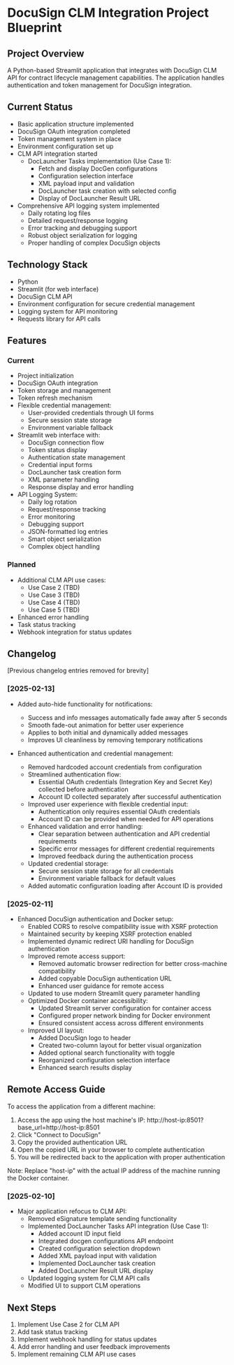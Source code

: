 # DocuSign CLM Integration Project Blueprint

## Project Overview
A Python-based Streamlit application that integrates with DocuSign CLM API for contract lifecycle management capabilities. The application handles authentication and token management for DocuSign integration.

## Current Status
- Basic application structure implemented
- DocuSign OAuth integration completed
- Token management system in place
- Environment configuration set up
- CLM API integration started
  - DocLauncher Tasks implementation (Use Case 1):
    - Fetch and display DocGen configurations
    - Configuration selection interface
    - XML payload input and validation
    - DocLauncher task creation with selected config
    - Display of DocLauncher Result URL
- Comprehensive API logging system implemented
  - Daily rotating log files
  - Detailed request/response logging
  - Error tracking and debugging support
  - Robust object serialization for logging
  - Proper handling of complex DocuSign objects

## Technology Stack
- Python
- Streamlit (for web interface)
- DocuSign CLM API
- Environment configuration for secure credential management
- Logging system for API monitoring
- Requests library for API calls

## Features
### Current
- Project initialization
- DocuSign OAuth integration
- Token storage and management
- Token refresh mechanism
- Flexible credential management:
  - User-provided credentials through UI forms
  - Secure session state storage
  - Environment variable fallback
- Streamlit web interface with:
  - DocuSign connection flow
  - Token status display
  - Authentication state management
  - Credential input forms
  - DocLauncher task creation form
  - XML parameter handling
  - Response display and error handling
- API Logging System:
  - Daily log rotation
  - Request/response tracking
  - Error monitoring
  - Debugging support
  - JSON-formatted log entries
  - Smart object serialization
  - Complex object handling

### Planned
- Additional CLM API use cases:
  - Use Case 2 (TBD)
  - Use Case 3 (TBD)
  - Use Case 4 (TBD)
  - Use Case 5 (TBD)
- Enhanced error handling
- Task status tracking
- Webhook integration for status updates

## Changelog
[Previous changelog entries removed for brevity]

### [2025-02-13]
- Added auto-hide functionality for notifications:
  - Success and info messages automatically fade away after 5 seconds
  - Smooth fade-out animation for better user experience
  - Applies to both initial and dynamically added messages
  - Improves UI cleanliness by removing temporary notifications

- Enhanced authentication and credential management:
  - Removed hardcoded account credentials from configuration
  - Streamlined authentication flow:
    - Essential OAuth credentials (Integration Key and Secret Key) collected before authentication
    - Account ID collected separately after successful authentication
  - Improved user experience with flexible credential input:
    - Authentication only requires essential OAuth credentials
    - Account ID can be provided when needed for API operations
  - Enhanced validation and error handling:
    - Clear separation between authentication and API credential requirements
    - Specific error messages for different credential requirements
    - Improved feedback during the authentication process
  - Updated credential storage:
    - Secure session state storage for all credentials
    - Environment variable fallback for default values
  - Added automatic configuration loading after Account ID is provided

### [2025-02-11]
- Enhanced DocuSign authentication and Docker setup:
  - Enabled CORS to resolve compatibility issue with XSRF protection
  - Maintained security by keeping XSRF protection enabled
  - Implemented dynamic redirect URI handling for DocuSign authentication
  - Improved remote access support:
    - Removed automatic browser redirection for better cross-machine compatibility
    - Added copyable DocuSign authentication URL
    - Enhanced user guidance for remote access
  - Updated to use modern Streamlit query parameter handling
  - Optimized Docker container accessibility:
    - Updated Streamlit server configuration for container access
    - Configured proper network binding for Docker environment
    - Ensured consistent access across different environments
  - Improved UI layout:
    - Added DocuSign logo to header
    - Created two-column layout for better visual organization
    - Added optional search functionality with toggle
    - Reorganized configuration selection interface
    - Enhanced search results display

## Remote Access Guide
To access the application from a different machine:
1. Access the app using the host machine's IP: http://host-ip:8501?base_url=http://host-ip:8501
2. Click "Connect to DocuSign"
3. Copy the provided authentication URL
4. Open the copied URL in your browser to complete authentication
5. You will be redirected back to the application with proper authentication

Note: Replace "host-ip" with the actual IP address of the machine running the Docker container.

### [2025-02-10]
- Major application refocus to CLM API:
  - Removed eSignature template sending functionality
  - Implemented DocLauncher Tasks API integration (Use Case 1):
    - Added account ID input field
    - Integrated docgen configurations API endpoint
    - Created configuration selection dropdown
    - Added XML payload input with validation
    - Implemented DocLauncher task creation
    - Added DocLauncher Result URL display
  - Updated logging system for CLM API calls
  - Modified UI to support CLM operations

## Next Steps
1. Implement Use Case 2 for CLM API
2. Add task status tracking
3. Implement webhook handling for status updates
4. Add error handling and user feedback improvements
5. Implement remaining CLM API use cases
